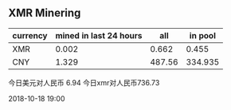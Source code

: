 ## XMR Minering

|currency|mined in last 24 hours|all|in pool|
|---|---|---|---|
|XMR|0.002|0.662|0.455|
|CNY|1.329|487.56|334.935|

今日美元对人民币 6.94	今日xmr对人民币736.73


2018-10-18 19:00